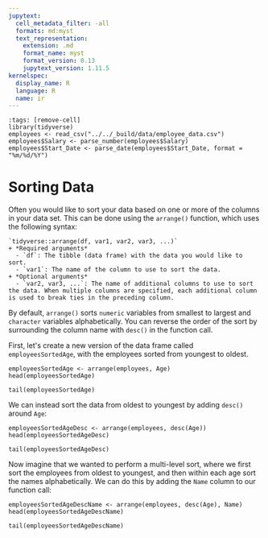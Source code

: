 ```yaml
---
jupytext:
  cell_metadata_filter: -all
  formats: md:myst
  text_representation:
    extension: .md
    format_name: myst
    format_version: 0.13
    jupytext_version: 1.11.5
kernelspec:
  display_name: R
  language: R
  name: ir
---
```


```{code-cell}
:tags: [remove-cell]
library(tidyverse)
employees <- read_csv("../../_build/data/employee_data.csv")
employees$Salary <- parse_number(employees$Salary)
employees$Start_Date <- parse_date(employees$Start_Date, format = "%m/%d/%Y")
```

# Sorting Data

Often you would like to sort your data based on one or more of the columns in your data set. This can be done using the `arrange()` function, which uses the following syntax:

```{admonition} Syntax
`tidyverse::arrange(df, var1, var2, var3, ...)`
+ *Required arguments*
  - `df`: The tibble (data frame) with the data you would like to sort. 
  - `var1`: The name of the column to use to sort the data.
+ *Optional arguments*
  - `var2, var3, ...`: The name of additional columns to use to sort the data. When multiple columns are specified, each additional column is used to break ties in the preceding column. 
```

By default, `arrange()` sorts `numeric` variables from smallest to largest and `character` variables alphabetically. You can reverse the order of the sort by surrounding the column name with `desc()` in the function call.

First, let's create a new version of the data frame called `employeesSortedAge`, with the employees sorted from youngest to oldest. 

```{code-cell}
employeesSortedAge <- arrange(employees, Age)
head(employeesSortedAge)
```

```{code-cell}
tail(employeesSortedAge)
```

We can instead sort the data from oldest to youngest by adding `desc()` around `Age`:

```{code-cell}
employeesSortedAgeDesc <- arrange(employees, desc(Age))
head(employeesSortedAgeDesc)
```

```{code-cell}
tail(employeesSortedAgeDesc)
```

Now imagine that we wanted to perform a multi-level sort, where we first sort the employees from oldest to youngest, and then within each age sort the names alphabetically. We can do this by adding the `Name` column to our function call:

```{code-cell}
employeesSortedAgeDescName <- arrange(employees, desc(Age), Name)
head(employeesSortedAgeDescName)
```

```{code-cell}
tail(employeesSortedAgeDescName)
```